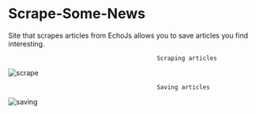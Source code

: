 # Scrape-Some-News
  Site that scrapes articles from EchoJs allows you to save articles you find interesting.


                                              Scraping articles
                                        
  ![scrape](https://github.com/DC-Developer/Scrape-Some-News/blob/master/public/gifs/scrape.gif)
  
  
                                              Saving articles 
                                              
  ![saving](https://github.com/DC-Developer/Scrape-Some-News/blob/master/public/gifs/scrape-save.gif)
